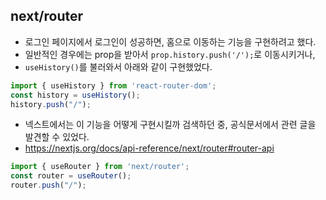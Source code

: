 ## next/router
- 로그인 페이지에서 로그인이 성공하면, 홈으로 이동하는 기능을 구현하려고 했다.
- 일반적인 경우에는 prop을 받아서 `prop.history.push('/');`로 이동시키거나,
- `useHistory()`를 불러와서 아래와 같이 구현했었다.
```javascript 
import { useHistory } from 'react-router-dom';
const history = useHistory();
history.push("/"); 
```
- 넥스트에서는 이 기능을 어떻게 구현시킬까 검색하던 중, 공식문서에서 관련 글을 발견할 수 있었다.
- https://nextjs.org/docs/api-reference/next/router#router-api
```javascript
import { useRouter } from 'next/router';
const router = useRouter();
router.push("/");
```
